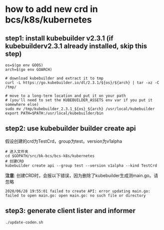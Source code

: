 # how to add new crd in bcs/k8s/kubernetes

## step1: install kubebuilder v2.3.1 (if kubebuilderv2.3.1 already installed, skip this step)

```shell
os=$(go env GOOS)
arch=$(go env GOARCH)

# download kubebuilder and extract it to tmp
curl -L https://go.kubebuilder.io/dl/2.3.1/${os}/${arch} | tar -xz -C /tmp/

# move to a long-term location and put it on your path
# (you'll need to set the KUBEBUILDER_ASSETS env var if you put it somewhere else)
sudo mv /tmp/kubebuilder_2.3.1_${os}_${arch} /usr/local/kubebuilder
export PATH=$PATH:/usr/local/kubebuilder/bin
```

## step2: use kubebuilder builder create api

假设创建的crd为TestCrd，group为test，version为v1alpha

```shell
# 进入文件夹
cd $GOPATH/src/bk-bcs/bcs-k8s/kubernetes
# 创建CRD
kubebuilder create api --group test --version v1alpha --kind TestCrd
```

**注意**: 创建CRD时，会报以下错误，因为删除了kubebuilder生成测main.go。请忽略

```shell
2020/06/28 19:55:01 failed to create API: error updating main.go: failed to open main.go: open main.go: no such file or directory
```

## step3: generate client lister and informer

```shell
./update-coden.sh
```

